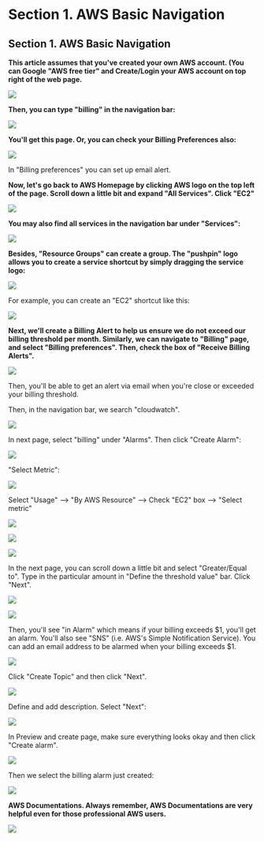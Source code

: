 # Section 1. AWS Basic Navigation

## Section 1. AWS Basic Navigation

**This article assumes that you've created your own AWS account. \(You can Google "AWS free tier" and Create/Login your AWS account on top right of the web page.**

![](../.gitbook/assets/image%20%28390%29.png)

**Then, you can type "billing" in the navigation bar:**

![](../.gitbook/assets/image%20%28233%29.png)

**​You'll get this page. Or, you can check your Billing Preferences also:**

![](../.gitbook/assets/image%20%28137%29.png)

In "Billing preferences" you can set up email alert.

**Now, let's go back to AWS Homepage by clicking AWS logo on the top left of the page. Scroll down a little bit and expand "All Services". Click "EC2"**

![](../.gitbook/assets/image%20%2848%29.png)

**You may also find all services in the navigation bar under "Services":**

![](../.gitbook/assets/image%20%28381%29.png)

**Besides, "Resource Groups" can create a group. The "pushpin" logo allows you to create a service shortcut by simply dragging the service logo:**

![](../.gitbook/assets/image%20%28331%29.png)

For example, you can create an "EC2" shortcut like this:

![](../.gitbook/assets/image%20%28366%29.png)

**Next, we'll create a Billing Alert to help us ensure we do not exceed our billing threshold per month. Similarly, we can navigate to "Billing" page, and select "Billing preferences". Then, check the box of "Receive Billing Alerts".**

![](../.gitbook/assets/image%20%28186%29.png)

Then, you'll be able to get an alert via email when you're close or exceeded your billing threshold.

Then, in the navigation bar, we search "cloudwatch".

![](../.gitbook/assets/image%20%28217%29.png)

In next page, select "billing" under "Alarms". Then click "Create Alarm":

![](../.gitbook/assets/image%20%28286%29.png)

"Select Metric":

![](../.gitbook/assets/image%20%28352%29.png)

Select "Usage" --&gt; "By AWS Resource" --&gt; Check "EC2" box --&gt; "Select metric"

![](../.gitbook/assets/image%20%2860%29.png)

![](../.gitbook/assets/image%20%28142%29.png)

![](../.gitbook/assets/image%20%283%29.png)

In the next page, you can scroll down a little bit and select "Greater/Equal to". Type in the particular amount in "Define the threshold value" bar. Click "Next".

![](../.gitbook/assets/image%20%28197%29.png)

![](../.gitbook/assets/image%20%28285%29.png)

Then, you'll see "in Alarm" which means if your billing exceeds $1, you'll get an alarm. You'll also see "SNS" \(i.e. AWS's Simple Notification Service\). You can add an email address to be alarmed when your billing exceeds $1.

![](../.gitbook/assets/image%20%28393%29.png)

Click "Create Topic" and then click "Next".

![](../.gitbook/assets/image%20%28202%29.png)

Define and add description. Select "Next":

![](../.gitbook/assets/image%20%28183%29.png)

In Preview and create page, make sure everything looks okay and then click "Create alarm".

![](../.gitbook/assets/image%20%285%29.png)

Then we select the billing alarm just created:

![](../.gitbook/assets/image%20%28353%29.png)

**AWS Documentations. Always remember, AWS Documentations are very helpful even for those professional AWS users.**

![](../.gitbook/assets/image%20%2825%29.png)

